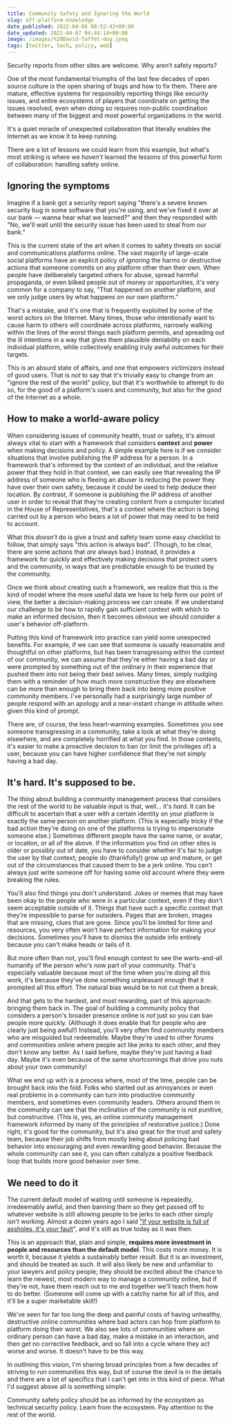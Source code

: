 ```yaml
---
title: Community Safety and Ignoring the World
slug: off-platform-knowledge
date_published: 2022-04-06 08:52:42+00:00
date_updated: 2022-04-07 04:44:14+00:00
image: /images/%20David-Taffet-dog.jpeg
tags: [twitter, tech, policy, web]
---
```

Security reports from other sites are welcome. Why aren’t safety reports?

One of the most fundamental triumphs of the last few decades of open source culture is the open sharing of bugs and how to fix them. There are mature, effective systems for responsibly reporting things like security issues, and entire ecosystems of players that coordinate on getting the issues resolved, even when doing so requires non-public coordination between many of the biggest and most powerful organizations in the world.

It's a quiet miracle of unexpected collaboration that literally enables the Internet as we know it to keep running.

There are a lot of lessons we could learn from this example, but what's most striking is where we *haven't* learned the lessons of this powerful form of collaboration: handling safety online.

## Ignoring the symptoms

Imagine if a bank got a security report saying "there's a severe known security bug in some software that you're using, and we've fixed it over at our bank — wanna hear what we learned?" and then they responded with "No, we'll wait until the security issue has been used to steal from our bank." 

This is the current state of the art when it comes to safety threats on social and communications platforms online. The vast majority of large-scale social platforms have an explicit policy of *ignoring* the harms or destructive actions that someone commits on any platform other than their own. When people have deliberately targeted others for abuse, spread harmful propaganda, or even bilked people out of money or opportunities, it's very common for a company to say, "That happened on another platform, and we only judge users by what happens on our own platform."

That's a mistake, and it's one that is frequently exploited by some of the worst actors on the Internet. Many times, those who intentionally want to cause harm to others will coordinate across platforms, narrowly walking within the lines of the worst things each platform permits, and spreading out the ill intentions in a way that gives them plausible deniability on each individual platform, while collectively enabling truly awful outcomes for their targets.

This is an absurd state of affairs, and one that empowers victimizers instead of good users. That is *not* to say that it's trivially easy to change from an "ignore the rest of the world" policy, but that it's worthwhile to attempt to do so, for the good of a platform's users and community, but also for the good of the Internet as a whole.

## How to make a world-aware policy

When considering issues of community health, trust or safety, it's almost always vital to start with a framework that considers **context** and **power** when making decisions and policy. A simple example here is if we consider situations that involve publishing the IP address for a person. In a framework that's informed by the context of an individual, and the relative power that they hold in that context, we can easily see that revealing the IP address of someone who is fleeing an abuser is reducing the power they have over their own safety, because it could be used to help deduce their location. By contrast, if someone is publishing the IP address of another user in order to reveal that they're creating content from a computer located in the House of Representatives, that's a context where the action is being carried out by a person who bears a lot of power that may need to be held to account.

What this *doesn't* do is give a trust and safety team some easy checklist to follow, that simply says "this action is always bad". (Though, to be clear, there are some actions that *are* always bad.) Instead, it provides a framework for quickly and effectively making decisions that protect users and the community, in ways that are predictable enough to be trusted by the community.

Once we think about creating such a framework, we realize that this is the kind of model where the more useful data we have to help form our point of view, the better a decision-making process we can create. If we understand our challenge to be how to rapidly gain sufficient context with which to make an informed decision, then it becomes *obvious* we should consider a user's behavior off-platform.

Putting this kind of framework into practice can yield some unexpected benefits. For example, if we can see that someone is usually reasonable and thoughtful on other platforms, but has been transgressing within the context of our community, we can assume that they're either having a bad day or were prompted by something out of the ordinary in their experience that pushed them into not being their best selves. Many times, simply nudging them with a reminder of how much more constructive they are elsewhere can be more than enough to bring them back into being more positive community members. I've personally had a surprisingly large number of people respond with an apology and a near-instant change in attitude when given this kind of prompt.

There are, of course, the less heart-warming examples. Sometimes you see someone transgressing in a community, take a look at what they're doing elsewhere, and are completely horrified at what you find. In those contexts, it's easier to make a proactive decision to ban (or limit the privileges of) a user, because you can have higher confidence that they're not simply having a bad day.

## It's hard. It's supposed to be.

The thing about building a community management process that considers the rest of the world to be valuable input is that, well... it's *hard*. It can be difficult to ascertain that a user with a certain identity on your platform is exactly the same person on another platform. (This is especially tricky if the bad action they're doing on one of the platforms is trying to impersonate someone else.) Sometimes different people have the same name, or avatar, or location, or all of the above. If the information you find on other sites is older or possibly out of date, you have to consider whether it's fair to judge the user by that context; people do (thankfully!) grow up and mature, or get out of the circumstances that caused them to be a jerk online. You can't always just write someone off for having some old account where they were breaking the rules.

You'll also find things you don't understand. Jokes or memes that may have been okay to the people who were in a particular context, even if they don't seem acceptable outside of it. Things that have such a specific context that they're impossible to parse for outsiders. Pages that are broken, images that are missing, clues that are gone. Since you'll be limited for time and resources, you very often won't have perfect information for making your decisions. Sometimes you'll have to dismiss the outside info entirely because you can't make heads or tails of it.

But more often than not, you'll find enough context to see the warts-and-all humanity of the person who's now part of your community. That's especially valuable because most of the time when you're doing all this work, it's because they've done something unpleasant enough that it prompted all this effort. The natural bias would be to not cut them a break.

And that gets to the hardest, and most rewarding, part of this approach: bringing them back in. The goal of building a community policy that considers a person's broader presence online is *not* just so you can ban people more quickly. (Although it does enable that for people who are clearly just being awful!) Instead, you'll very often find community members who are misguided but redeemable. Maybe they're used to other forums and communities online where people act like jerks to each other, and they don't know any better. As I said before, maybe they're just having a bad day. Maybe it's even because of the same shortcomings that drive you nuts about your own community! 

What we end up with is a process where, most of the time, people can be brought back into the fold. Folks who started out as annoyances or even real problems in a community can turn into productive community members, and sometimes even community leaders. Others around them in the community can see that the inclination of the community is not punitive, but constructive. (This is, yes, an online community management framework informed by many of the principles of restorative justice.) Done right, it's good for the community, but it's also great for the trust and safety team, because their job shifts from mostly being about policing bad behavior into encouraging and even rewarding good behavior. Because the whole community can see it, you can often catalyze a positive feedback loop that builds more good behavior over time.

## We need to do it

The current default model of waiting until someone is repeatedly, irredeemably awful, and then banning them so they get passed off to whatever website is still allowing people to be jerks to each other simply isn't working. Almost a dozen years ago I said ["If your website is full of assholes, it's your fault](/2011/07/20/if_your_websites_full_of_assholes_its_your_fault-2/)", and it's still as true today as it was then.

This is an approach that, plain and simple, **requires more investment in people and resources than the default model**. This costs more money. It is worth it, because it yields a sustainably better result. But it is an investment, and should be treated as such. It will also likely be new and unfamiliar to your lawyers and policy people; they should be excited about the chance to learn the newest, most modern way to manage a community online, but if they're not, have them reach out to me and together we'll teach them how to do better. (Someone will come up with a catchy name for all of this, and it'll be a super marketable skill!)

We've seen for far too long the deep and painful costs of having unhealthy, destructive online communities where bad actors can hop from platform to platform doing their worst. We also see lots of communities where an ordinary person can have a bad day, make a mistake in an interaction, and then get no corrective feedback, and so fall into a cycle where they act worse and worse. It doesn't have to be this way.

In outlining this vision, I'm sharing broad principles from a few decades of striving to run communities this way, but of course the devil is in the details and there are a lot of specifics that I can't get into in this kind of piece. What I'd suggest above all is something simple:

Community safety policy should be as informed by the ecosystem as technical security policy. Learn from the ecosystem. Pay attention to the rest of the world.

